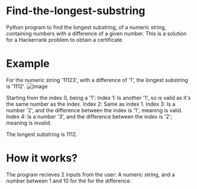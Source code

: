 # Find-the-longest-substring
Python program to find the longest substring, of a numeric string, containing numbers with a difference of a given number. This is a solution for a Hackerrank problem to obtain a certificate.

# Example
For the numeric string '11123', with a difference of '1', the longest substring is '1112'.
![image](https://github.com/Unusual-Waffles-Situation/Find-the-longest-substring/assets/62034860/3822b540-53af-42d4-87af-991055ee609d)

Starting from the index 0, being a '1':
Index 1: Is another '1', so is valid as it's the same number as the index.
Index 2: Same as index 1.
Index 3: Is a number '2', and the difference between the index is '1'; meaning is valid.
Index 4: Is a number '3', and the difference between the index is '2'; meaning is invalid.

The longest substring is 1112.

# How it works?
The program recieves 2 inputs from the user: A numeric string, and a number between 1 and 10 for the for the difference.
